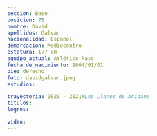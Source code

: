 ```yaml
---
seccion: Base
posicion: 75
nombre: David
apellidos: Galvan
nacionalidad: Español
demarcacion: Mediocentro
estatura: 177 cm
equipo_actual: Atlético Paso
fecha_de_nacimiento: 2004/01/01
pie: derecho
foto: davidgalvan.jpeg
estudios:

trayectoria: 2020 - 2021#Los Llanos de Aridane
titulos:
logros:

video:
---
```

